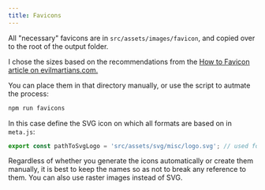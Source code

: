 ```yaml
---
title: Favicons
---
```


All "necessary" favicons are in `src/assets/images/favicon`, and copied over to the root of the output folder.

I chose the sizes based on the recommendations from the [How to Favicon article on evilmartians.com.](https://evilmartians.com/chronicles/how-to-favicon-in-2021-six-files-that-fit-most-needs)

You can place them in that directory manually, or use the script to autmate the process:

```bash
npm run favicons
```

In this case define the SVG icon on which all formats are based on in `meta.js`:

```js
export const pathToSvgLogo = 'src/assets/svg/misc/logo.svg'; // used for favicon generation
```

Regardless of whether you generate the icons automatically or create them manually, it is best to keep the names so as not to break any reference to them. You can also use raster images instead of SVG.
